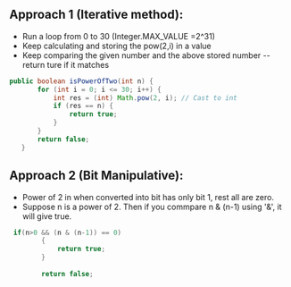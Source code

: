 ## Approach 1 (Iterative method):

- Run a loop from 0 to 30 (Integer.MAX_VALUE =2^31)​ 
- Keep calculating and storing the pow(2,i) in a value
- Keep comparing the given number and the above stored number -- return ture if it matches

 ```java
 public boolean isPowerOfTwo(int n) {
        for (int i = 0; i <= 30; i++) {
            int res = (int) Math.pow(2, i); // Cast to int
            if (res == n) {
                return true;
            }
        }
        return false;
    }
```

## Approach 2 (Bit Manipulative):

- Power of 2 in when converted into bit has only bit 1, rest all are zero. 
- Suppose n is a power of 2. Then if you commpare n & (n-1) using '&', it will give true.

```java
 if(n>0 && (n & (n-1)) == 0)
        {
            return true;
        }
        
        return false;
```

